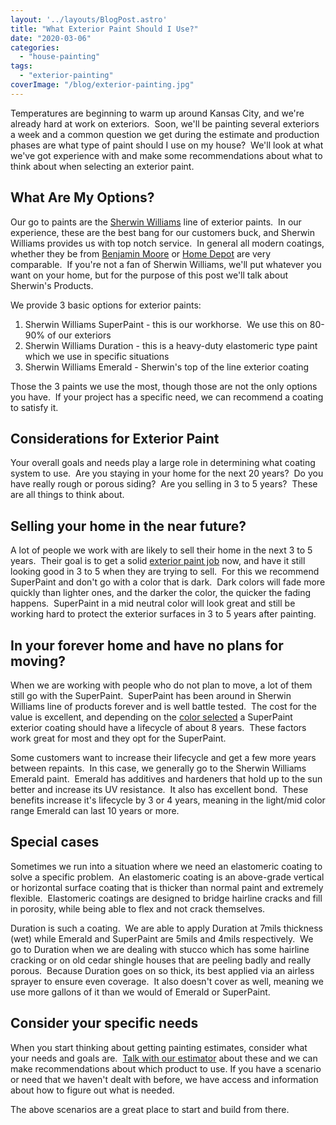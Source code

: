 ```yaml
---
layout: '../layouts/BlogPost.astro'
title: "What Exterior Paint Should I Use?"
date: "2020-03-06"
categories: 
  - "house-painting"
tags: 
  - "exterior-painting"
coverImage: "/blog/exterior-painting.jpg"
---
```


Temperatures are beginning to warm up around Kansas City, and we're already hard at work on exteriors.  Soon, we'll be painting several exteriors a week and a common question we get during the estimate and production phases are what type of paint should I use on my house?  We'll look at what we've got experience with and make some recommendations about what to think about when selecting an exterior paint.

## What Are My Options?

Our go to paints are the [Sherwin Williams](https://www.sherwin-williams.com/) line of exterior paints.  In our experience, these are the best bang for our customers buck, and Sherwin Williams provides us with top notch service.  In general all modern coatings, whether they be from [Benjamin Moore](https://www.benjaminmoore.com/en-us) or [Home Depot](https://www.homedepot.com/) are very comparable.  If you're not a fan of Sherwin Williams, we'll put whatever you want on your home, but for the purpose of this post we'll talk about Sherwin's Products.

We provide 3 basic options for exterior paints:

1. Sherwin Williams SuperPaint - this is our workhorse.  We use this on 80-90% of our exteriors
2. Sherwin Williams Duration - this is a heavy-duty elastomeric type paint which we use in specific situations
3. Sherwin Williams Emerald - Sherwin's top of the line exterior coating

Those the 3 paints we use the most, though those are not the only options you have.  If your project has a specific need, we can recommend a coating to satisfy it.

## Considerations for Exterior Paint

Your overall goals and needs play a large role in determining what coating system to use.  Are you staying in your home for the next 20 years?  Do you have really rough or porous siding?  Are you selling in 3 to 5 years?  These are all things to think about.

## Selling your home in the near future?

A lot of people we work with are likely to sell their home in the next 3 to 5 years.  Their goal is to get a solid [exterior paint job](https://greatplainspaintingkc.com/exterior-painting-kansas-city/) now, and have it still looking good in 3 to 5 when they are trying to sell.  For this we recommend SuperPaint and don't go with a color that is dark.  Dark colors will fade more quickly than lighter ones, and the darker the color, the quicker the fading happens.  SuperPaint in a mid neutral color will look great and still be working hard to protect the exterior surfaces in 3 to 5 years after painting.

## In your forever home and have no plans for moving?

When we are working with people who do not plan to move, a lot of them still go with the SuperPaint.  SuperPaint has been around in Sherwin Williams line of products forever and is well battle tested.  The cost for the value is excellent, and depending on the [color selected](https://greatplainspaintingkc.com/choosing-exterior-paint-color-kansas-city/) a SuperPaint exterior coating should have a lifecycle of about 8 years.  These factors work great for most and they opt for the SuperPaint.

Some customers want to increase their lifecycle and get a few more years between repaints.  In this case, we generally go to the Sherwin Williams Emerald paint.  Emerald has additives and hardeners that hold up to the sun better and increase its UV resistance.  It also has excellent bond.  These benefits increase it's lifecycle by 3 or 4 years, meaning in the light/mid color range Emerald can last 10 years or more.

## Special cases

Sometimes we run into a situation where we need an elastomeric coating to solve a specific problem.  An elastomeric coating is an above-grade vertical or horizontal surface coating that is thicker than normal paint and extremely flexible.  Elastomeric coatings are designed to bridge hairline cracks and fill in porosity, while being able to flex and not crack themselves.

Duration is such a coating.  We are able to apply Duration at 7mils thickness (wet) while Emerald and SuperPaint are 5mils and 4mils respectively.  We go to Duration when we are dealing with stucco which has some hairline cracking or on old cedar shingle houses that are peeling badly and really porous.  Because Duration goes on so thick, its best applied via an airless sprayer to ensure even coverage.  It also doesn't cover as well, meaning we use more gallons of it than we would of Emerald or SuperPaint.

## Consider your specific needs

When you start thinking about getting painting estimates, consider what your needs and goals are.  [Talk with our estimator](https://greatplainspaintingkc.com/contact/) about these and we can make recommendations about which product to use. If you have a scenario or need that we haven't dealt with before, we have access and information about how to figure out what is needed.

The above scenarios are a great place to start and build from there.
